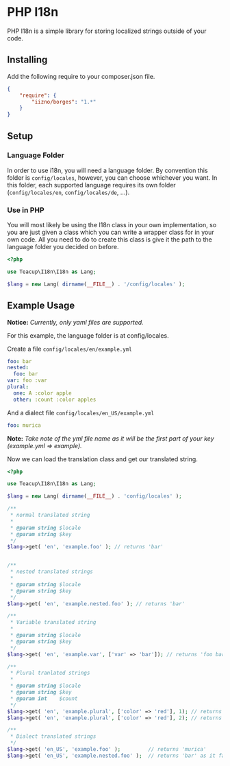 # PHP I18n

PHP I18n is a simple library for storing localized strings outside of your code.

## Installing

Add the following require to your composer.json file.

```json
{
    "require": {
        "iizno/borges": "1.*"
    }
}
```

## Setup

### Language Folder

In order to use i18n, you will need a language folder.  By convention this folder is `config/locales`, however, you can choose whichever you want.  In this folder, each supported language requires its own folder (`config/locales/en`, `config/locales/de`, ...). 

### Use in PHP

You will most likely be using the I18n class in your own implementation, so you are just given a class which you can write a wrapper class for in your own code.  All you need to do to create this class is give it the path to the language folder you decided on before.

```php
<?php

use Teacup\I18n\I18n as Lang;

$lang = new Lang( dirname(__FILE__) . '/config/locales' );
```

## Example Usage

**Notice:** *Currently, only yaml files are supported.*

For this example, the language folder is at config/locales.  

Create a file `config/locales/en/example.yml`

```yaml
foo: bar
nested:
  foo: bar
var: foo :var
plural:
  one: A :color apple
  other: :count :color apples
```

And a dialect file `config/locales/en_US/example.yml`

```yaml
foo: murica
```

**Note:** *Take note of the yml file name as it will be the first part of your key (example.yml => example).*


Now we can load the translation class and get our translated string.

```php
<?php

use Teacup\I18n\I18n as Lang;

$lang = new Lang( dirname(__FILE__) . 'config/locales' );

/**
 * normal translated string
 *
 * @param string $locale
 * @param string $key
 */
$lang->get( 'en', 'example.foo' ); // returns 'bar'


/**
 * nested translated strings
 *
 * @param string $locale
 * @param string $key
 */
$lang->get( 'en', 'example.nested.foo' ); // returns 'bar'

/**
 * Variable translated string
 *
 * @param string $locale
 * @param string $key
 */
$lang->get( 'en', 'example.var', ['var' => 'bar']); // returns 'foo bar'

/**
 * Plural tranlated strings
 *
 * @param string $locale
 * @param string $key
 * @param int    $count
 */
$lang->get( 'en', 'example.plural', ['color' => 'red'], 1); // returns 'A red apple'
$lang->get( 'en', 'example.plural', ['color' => 'red'], 2); // returns '2 red apples'

/**
 * Dialect translated strings
 */
$lang->get( 'en_US', 'example.foo' );         // returns 'murica'
$lang->get( 'en_US', 'example.nested.foo' );  // returns 'bar' as it falls back to en
```
